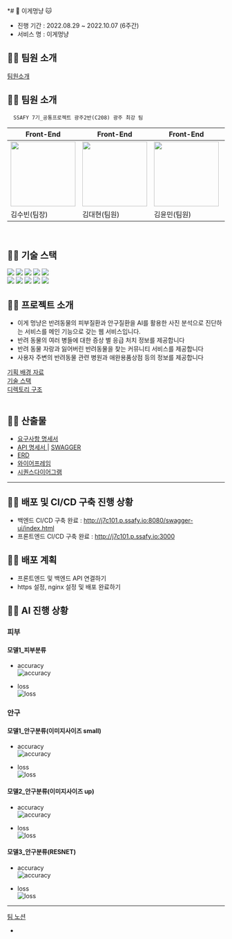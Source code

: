 \*# 🐶 이게멍냥 🐱

- 진행 기간 : 2022.08.29 ~ 2022.10.07 (6주간) <br/>
- 서비스 명 : 이게멍냥

## 🐶🐱 팀원 소개

[ 팀원소개 ](https://www.notion.so/a6ae1807780d4a46b1eb408f3a3ddb07)

## 🐶🐱 팀원 소개

```
  SSAFY 7기_공통프로젝트 광주2반(C208) 광주 최강 팀
```

| Front-End                                                                                                                                   | Front-End                                                                                                                                   | Front-End                                                                                                                                   | Back-End                                                                                                                                    | Back-End                                                                                                                                    | Back-End                                                                                                                                    |
| ------------------------------------------------------------------------------------------------------------------------------------------- | ------------------------------------------------------------------------------------------------------------------------------------------- | ------------------------------------------------------------------------------------------------------------------------------------------- | ------------------------------------------------------------------------------------------------------------------------------------------- | ------------------------------------------------------------------------------------------------------------------------------------------- | ------------------------------------------------------------------------------------------------------------------------------------------- |
| <img src="https://user-images.githubusercontent.com/97574675/193764147-37a4066c-3d05-4699-b01c-a9dfbc0d1e2d.jpg" width="150" height="150"/> | <img src="https://user-images.githubusercontent.com/97574675/193764156-a8de6294-170c-4356-a067-7ea7a0470eec.png" width="150" height="150"/> | <img src="https://user-images.githubusercontent.com/97574675/193764157-a0f752ff-b8a9-4c22-9289-eb9c36aaead5.jpg" width="150" height="150"/> | <img src="https://user-images.githubusercontent.com/97574675/193764163-38ec2368-58c1-439a-8609-941d84d6f680.jpg" width="150" height="150"/> | <img src="https://user-images.githubusercontent.com/97574675/193764138-3f292f29-1f00-4118-8293-aca5f3229c68.jpg" width="150" height="150"/> | <img src="https://user-images.githubusercontent.com/97574675/193764158-f6365a14-ce28-40fc-956d-8aadba69b1e9.png" width="150" height="150"/> |
| 김수빈(팀장)                                                                                                                                | 김대현(팀원)                                                                                                                                | 김윤민(팀원)                                                                                                                                | 이동주(팀원)                                                                                                                                | 고요한(팀원)                                                                                                                                | 서은지(팀원)                                                                                                                                |

<br/>

## 🐶🐱 기술 스택

<img src="https://img.shields.io/badge/React-61DAFB?style=flat-square&logo=React&logoColor=white"/> <img src="https://img.shields.io/badge/TypeScript-3178C6?style=flat-square&logo=TypeScript&logoColor=white"/> <img src="https://img.shields.io/badge/Cypress-17202C?style=flat-square&logo=Cypress&logoColor=white"/>
<img src="https://img.shields.io/badge/Jest-C21325?style=flat-square&logo=Jest&logoColor=whilte"/>
<img src="https://img.shields.io/badge/Sass-CC6699?style=flat-square&logo=Sass&logoColor=whilte"/> <br/>
<img src="https://img.shields.io/badge/Spring Boot-6DB33F?style=flat-square&logo=SpringBoot&logoColor=white"/>
<img src="https://img.shields.io/badge/InteliJ-000000?style=flat-square&logo=InteliJ&logoColor=white"/>
<img src="https://img.shields.io/badge/MySQL-4479A1?style=flat-square&logo=MySQL&logoColor=white"/>
<img src="https://img.shields.io/badge/Jenkins-D24939?style=flat-square&logo=Jenkins&logoColor=white"/>
<img src="https://img.shields.io/badge/Docker-2496ED?style=flat-square&logo=Docker&logoColor=white"/>

## 🐶🐱 프로젝트 소개

- 이게 멍냥은 반려동물의 피부질환과 안구질환을 AI를 활용한 사진 분석으로 진단하는 서비스를 메인 기능으로 갖는 웹 서비스입니다. <br>
- 반려 동물의 여러 병들에 대한 증상 별 응급 처치 정보를 제공합니다 <br>
- 반려 동물 자랑과 잃어버린 반려동물을 찾는 커뮤니티 서비스를 제공합니다 <br>
- 사용자 주변의 반려동물 관련 병원과 애완용품상점 등의 정보를 제공합니다 <br>

[ 기획 배경 자료 ](https://www.notion.so/77447be27ed74646acf1833e5a2565d7)<br>
[ 기술 스택 ](https://www.notion.so/394c6ecfd7db44fd92337e5c5b937dd1)<br>
[ 디렉토리 구조 ](https://www.notion.so/Directory-6c65189a251444d2b5cdbd9dd6754967)<br><Br>

## 🐶🐱 산출물

- [ 요구사항 명세서 ](https://www.notion.so/14b90b56db24489791e349874720ffbb)<br>
- [ API 명세서 ](https://www.notion.so/API-9802824865354a09858dbba9f85de7ee) | [ SWAGGER ](j7c101.p.ssafy.io:8080/swagger-ui/index.html)<br>
- [ ERD ](https://www.erdcloud.com/d/YvMvFZgWLRJNAaGnp) <br>
- [ 와이어프레임 ](https://www.figma.com/file/0uAeHn2cMk6vPSX6xiYqbR/%EB%A9%8D%EB%83%A5%EB%A9%8D%EB%83%A5?node-id=0%3A1)<br>
- [ 시퀀스다이어그램 ](https://www.notion.so/4e925d1ff02a4e3cb3167a9e5cb84a2f)

---

## 🐶🐱 배포 및 CI/CD 구축 진행 상황

- 백엔드 CI/CD 구축 완료 : http://j7c101.p.ssafy.io:8080/swagger-ui/index.html <br>
- 프론트엔드 CI/CD 구축 완료 : http://j7c101.p.ssafy.io:3000 <br>

## 🐶🐱 배포 계획

- 프론트엔드 및 백엔드 API 연결하기<br>
- https 설정, nginx 설정 및 배포 완료하기

## 🐶🐱 AI 진행 상황

### 피부

#### 모델1\_피부분류

- accuracy <br>
  ![accuracy](./readmeimg/skin_model/accuracy.png)

- loss<br>
  ![loss](./readmeimg/skin_model/loss.png)

### 안구

#### 모델1\_안구분류(이미지사이즈 small)

- accuracy <br>
  ![accuracy](./readmeimg/eye_basic_small/accuracy.png)<br>

- loss<br>
  ![loss](./readmeimg/eye_basic_small/loss.png)

#### 모델2\_안구분류(이미지사이즈 up)

- accuracy <br>
  ![accuracy](./readmeimg/eye_basic_big/accuracy.png)

- loss <br>
  ![loss](./readmeimg/eye_basic_big/loss.png)

#### 모델3\_안구분류(RESNET)

- accuracy <br>
  ![accuracy](./readmeimg/eye_resnet/accuracy.png)

- loss<br>
  ![loss](./readmeimg/eye_resnet/loss.png)

---

[ 팀 노션 ](https://www.notion.so/45ecfc3f612b42eaa3c644a1bef4cda3)

-
